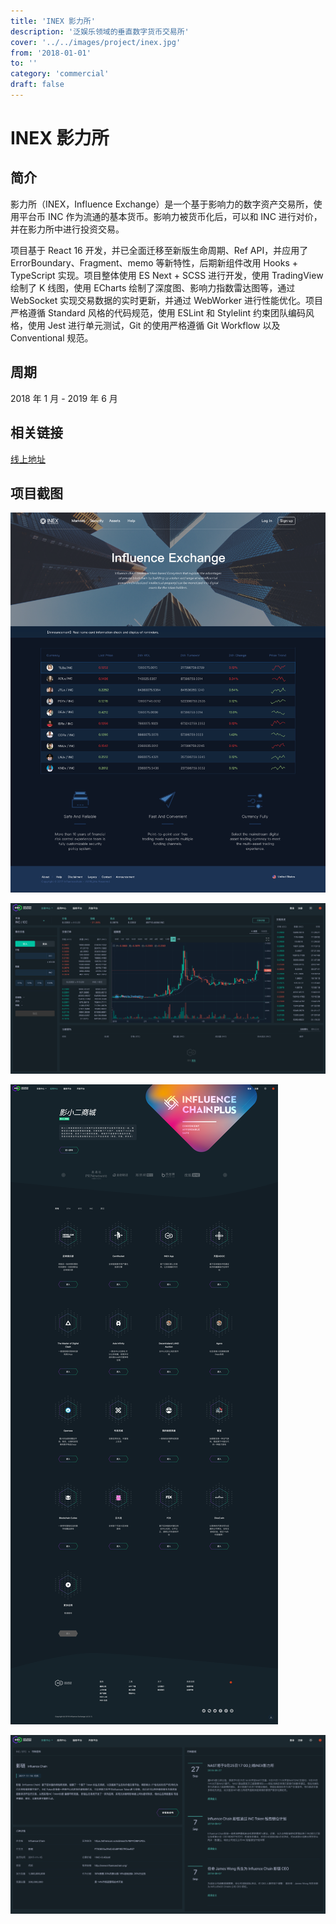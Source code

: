 ```yaml
---
title: 'INEX 影力所'
description: '泛娱乐领域的垂直数字货币交易所'
cover: '../../images/project/inex.jpg'
from: '2018-01-01'
to: ''
category: 'commercial'
draft: false
---
```



# INEX 影力所

## 简介

影力所（INEX，Influence Exchange）是一个基于影响力的数字资产交易所，使用平台币 INC 作为流通的基本货币。影响力被货币化后，可以和 INC 进行对价，并在影力所中进行投资交易。

项目基于 React 16 开发，并已全面迁移至新版生命周期、Ref API，并应用了 ErrorBoundary、Fragment、memo 等新特性，后期新组件改用 Hooks + TypeScript 实现。项目整体使用 ES Next + SCSS 进行开发，使用 TradingView 绘制了 K 线图，使用 ECharts 绘制了深度图、影响力指数雷达图等，通过 WebSocket 实现交易数据的实时更新，并通过 WebWorker 进行性能优化。项目严格遵循 Standard 风格的代码规范，使用 ESLint 和 Stylelint 约束团队编码风格，使用 Jest 进行单元测试，Git 的使用严格遵循 Git Workflow 以及 Conventional 规范。

## 周期

2018 年 1 月 - 2019 年 6 月

## 相关链接

[线上地址](https://www.inex.exchange)

## 项目截图

![首页](../../images/project/inex/home.png)

![交易主页](../../images/project/inex/trading.png)

![应用中心](../../images/project/inex/apps.png)

![币种资料](../../images/project/inex/profile.png)
